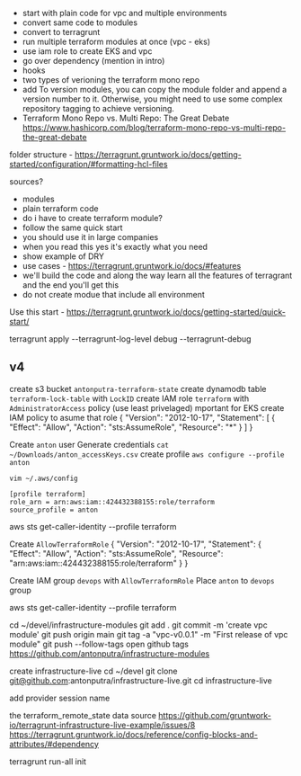 - start with plain code for vpc and multiple environments
- convert same code to modules
- convert to terragrunt
- run multiple terraform modules at once (vpc - eks)
- use iam role to create EKS and vpc
- go over dependency (mention in intro)
- hooks
- two types of verioning the terraform mono repo
- add To version modules, you can copy the module folder and append a version number to it. Otherwise, you might need to use some complex repository tagging to achieve versioning.
- Terraform Mono Repo vs. Multi Repo: The Great Debate https://www.hashicorp.com/blog/terraform-mono-repo-vs-multi-repo-the-great-debate

folder structure - https://terragrunt.gruntwork.io/docs/getting-started/configuration/#formatting-hcl-files


sources?
- modules
- plain terraform code
- do i have to create terraform module?
- follow the same quick start
- you should use it in large companies
- when you read this yes it's exactly what you need
- show example of DRY
- use cases - https://terragrunt.gruntwork.io/docs/#features
- we'll build the code and along the way learn all the features of terragrant and the end you'll get this
- do not create modue that include all environment

Use this start - https://terragrunt.gruntwork.io/docs/getting-started/quick-start/





terragrunt apply --terragrunt-log-level debug --terragrunt-debug




## v4

create s3 bucket `antonputra-terraform-state`
create dynamodb table `terraform-lock-table` with `LockID`
create IAM role `terraform` with `AdministratorAccess` policy (use least privelaged) mportant for EKS
create IAM policy to asume that role
{
  "Version": "2012-10-17",
  "Statement": [
    {
      "Effect": "Allow",
      "Action": "sts:AssumeRole",
      "Resource": "*"
    }
  ]
}

Create `anton` user
Generate credentials
`cat ~/Downloads/anton_accessKeys.csv`
create profile `aws configure --profile anton`

`vim ~/.aws/config`

```
[profile terraform]
role_arn = arn:aws:iam::424432388155:role/terraform
source_profile = anton
```

aws sts get-caller-identity --profile terraform

Create `AllowTerraformRole`
{
  "Version": "2012-10-17",
  "Statement": {
    "Effect": "Allow",
    "Action": "sts:AssumeRole",
    "Resource": "arn:aws:iam::424432388155:role/terraform"
  }
}

Create IAM group `devops` with `AllowTerraformRole`
Place `anton` to `devops` group

aws sts get-caller-identity --profile terraform

cd ~/devel/infrastructure-modules
git add .
git commit -m 'create vpc module'
git push origin main
git tag -a "vpc-v0.0.1" -m "First release of vpc module"
git push --follow-tags
open github tags https://github.com/antonputra/infrastructure-modules

create infrastructure-live
cd ~/devel
git clone git@github.com:antonputra/infrastructure-live.git
cd infrastructure-live

add provider session name



the terraform_remote_state data source
https://github.com/gruntwork-io/terragrunt-infrastructure-live-example/issues/8
https://terragrunt.gruntwork.io/docs/reference/config-blocks-and-attributes/#dependency

terragrunt run-all init